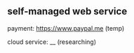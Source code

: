 ## self-managed web service

payment: https://www.paypal.me (temp)

cloud service: __ (researching)

